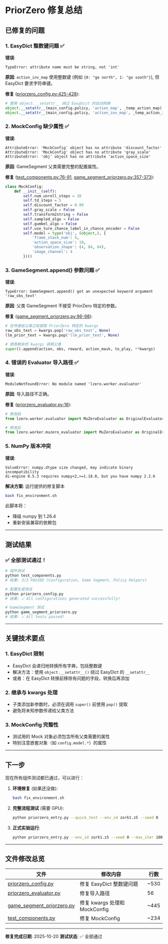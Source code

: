 # PriorZero 修复总结

## 已修复的问题

### 1. EasyDict 整数键问题 ✅

**错误**:
```
TypeError: attribute name must be string, not 'int'
```

**原因**: `action_inv_map` 使用整数键 (例如 `{0: "go north", 1: "go south"}`), 但 EasyDict 要求字符串键。

**修复** ([priorzero_config.py:425-428](priorzero_config.py#L425-L428)):
```python
# 使用 object.__setattr__ 绕过 EasyDict 的自动转换
object.__setattr__(main_config.policy, 'action_map', _temp_action_map)
object.__setattr__(main_config.policy, 'action_inv_map', _temp_action_inv_map)
```

### 2. MockConfig 缺少属性 ✅

**错误**:
```
AttributeError: 'MockConfig' object has no attribute 'discount_factor'
AttributeError: 'MockConfig' object has no attribute 'gray_scale'
AttributeError: 'obj' object has no attribute 'action_space_size'
```

**原因**: GameSegment 父类需要完整的配置属性。

**修复** ([test_components.py:76-91](test_components.py#L76-L91), [game_segment_priorzero.py:357-373](game_segment_priorzero.py#L357-L373)):
```python
class MockConfig:
    def __init__(self):
        self.num_unroll_steps = 10
        self.td_steps = 5
        self.discount_factor = 0.99
        self.gray_scale = False
        self.transform2string = False
        self.sampled_algo = False
        self.gumbel_algo = False
        self.use_ture_chance_label_in_chance_encoder = False
        self.model = type('obj', (object,), {
            'frame_stack_num': 4,
            'action_space_size': 10,
            'observation_shape': (4, 84, 84),
            'image_channel': 4
        })()
```

### 3. GameSegment.append() 参数问题 ✅

**错误**:
```
TypeError: GameSegment.append() got an unexpected keyword argument 'raw_obs_text'
```

**原因**: 父类 GameSegment 不接受 PriorZero 特定的参数。

**修复** ([game_segment_priorzero.py:96-98](game_segment_priorzero.py#L96-L98)):
```python
# 在传递给父类之前提取 PriorZero 特定的 kwargs
raw_obs_text = kwargs.pop('raw_obs_text', None)
llm_prior_text = kwargs.pop('llm_prior_text', None)

# 使用剩余的 kwargs 调用父类
super().append(action, obs, reward, action_mask, to_play, **kwargs)
```

### 4. 错误的 Evaluator 导入路径 ✅

**错误**:
```
ModuleNotFoundError: No module named 'lzero.worker.evaluator'
```

**原因**: 导入路径不正确。

**修复** ([priorzero_evaluator.py:16](priorzero_evaluator.py#L16)):
```python
# 修改前
from lzero.worker.evaluator import MuZeroEvaluator as OriginalEvaluator

# 修改后
from lzero.worker.muzero_evaluator import MuZeroEvaluator as OriginalEvaluator
```

### 5. NumPy 版本冲突

**错误**:
```
ValueError: numpy.dtype size changed, may indicate binary incompatibility
di-engine 0.5.3 requires numpy<2,>=1.18.0, but you have numpy 2.2.6
```

**解决方案**: 运行提供的修复脚本
```bash
bash fix_environment.sh
```

此脚本将：
- 降级 numpy 到 1.26.4
- 重新安装兼容的依赖包

---

## 测试结果

### ✅ 全部测试通过！

```bash
# 组件测试
python test_components.py
# 结果: 3/3 PASSED (Configuration, Game Segment, Policy Helpers)

# 配置生成测试
python priorzero_config.py
# 结果: ✓ All configurations generated successfully!

# GameSegment 测试
python game_segment_priorzero.py
# 结果: ✓ All tests passed!
```

---

## 关键技术要点

### 1. EasyDict 限制
- EasyDict 会递归地转换所有字典，包括整数键
- 解决方法：使用 `object.__setattr__()` 绕过 EasyDict 的 `__setattr__`
- 或者：在 EasyDict 转换前移除有问题的字段，转换后再添加

### 2. 继承与 kwargs 处理
- 子类添加新参数时，必须在调用 `super()` 前使用 `pop()` 提取
- 避免将未知参数传递给父类方法

### 3. MockConfig 完整性
- 测试用的 Mock 对象必须包含所有父类需要的属性
- 特别注意嵌套对象（如 `config.model.*`）的属性

---

## 下一步

现在所有组件测试都已通过，可以进行：

1. **环境修复** (如果还没做):
   ```bash
   bash fix_environment.sh
   ```

2. **完整流程测试** (需要 GPU):
   ```bash
   python priorzero_entry.py --quick_test --env_id zork1.z5 --seed 0
   ```

3. **正式实验运行**:
   ```bash
   python priorzero_entry.py --env_id zork1.z5 --seed 0 --max_iter 100000
   ```

---

## 文件修改总览

| 文件 | 修改内容 | 行数 |
|------|---------|------|
| [priorzero_config.py](priorzero_config.py) | 修复 EasyDict 整数键问题 | ~530 |
| [priorzero_evaluator.py](priorzero_evaluator.py) | 修复导入路径 | 56 |
| [game_segment_priorzero.py](game_segment_priorzero.py) | 修复 kwargs 处理和 MockConfig | ~445 |
| [test_components.py](test_components.py) | 修复 MockConfig | ~234 |

---

**修复完成日期**: 2025-10-20
**测试状态**: ✅ 全部通过
